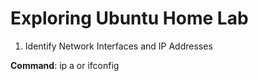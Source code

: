 # Exploring Ubuntu Home Lab

 1) Identify Network Interfaces and IP Addresses

 **Command**: ip a or ifconfig



 